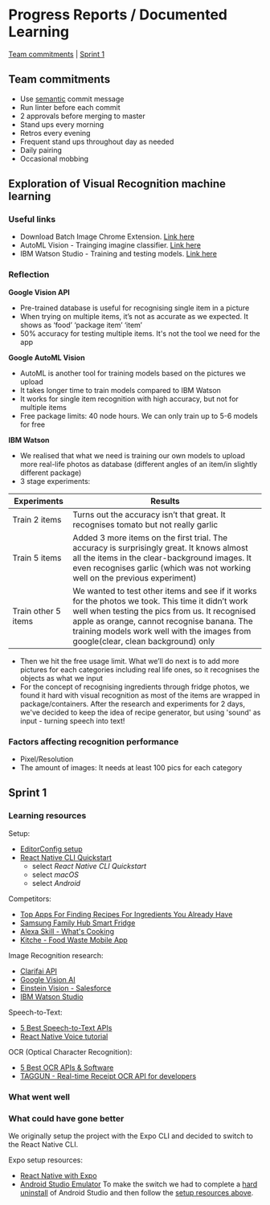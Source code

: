 # Progress Reports / Documented Learning

[Team commitments](#team-commitments) | [Sprint 1](#sprint-1)

## Team commitments

- Use [semantic]() commit message
- Run linter before each commit
- 2 approvals before merging to master
- Stand ups every morning
- Retros every evening
- Frequent stand ups throughout day as needed
- Daily pairing
- Occasional mobbing

## Exploration of Visual Recognition machine learning

### Useful links 
- Download Batch Image Chrome Extension. [Link here](https://chrome.google.com/webstore/detail/batch-image-downloadfull/ahajhopfbfpekcljjjppolcmapaidldc?hl=en)
- AutoML Vision - Trainging imagine classifier. [Link here](https://www.youtube.com/watch?v=3342PeX1aNY)
- IBM Watson Studio - Training and testing models. [Link here](https://www.youtube.com/watch?v=KIw_iac56Hc)


### Reflection  

**Google Vision API**
- Pre-trained database is useful for recognising single item in a picture
- When trying on multiple items, it’s not as accurate as we expected. It shows as ‘food’ ‘package item’ ‘item’
- 50% accuracy for testing multiple items. It's not the tool we need for the app

**Google AutoML Vision**

- AutoML is another tool for training models based on the pictures we upload
- It takes longer time to train models compared to IBM Watson
- It works for single item recognition with high accuracy, but not for multiple items
- Free package limits: 40 node hours. We can only train up to 5-6 models for free 

**IBM Watson**
- We realised that what we need is training our own models to upload more real-life photos as database (different angles of an item/in slightly different package)
- 3 stage experiments:

| Experiments | Results |
| ------------ | ------- |
| Train 2 items | Turns out the accuracy isn’t that great. It recognises tomato but not really garlic |
| Train 5 items | Added 3 more items on the first trial. The accuracy is surprisingly great. It knows almost all the items in the clear-background images. It even recognises garlic (which was not working well on the previous experiment) |
| Train other 5 items | We wanted to test other items and see if it works for the photos we took. This time it didn’t work well when testing the pics from us. <see below> It recognised apple as orange, cannot recognise banana. The training models work well with the images from google(clear, clean background) only |

- Then we hit the free usage limit. What we’ll do next is to add more pictures for each categories including real life ones, so it recognises the objects as what we input
- For the concept of recognising ingredients through fridge photos, we found it hard with visual recognition as most of the items are wrapped in package/containers. After the research and experiments for 2 days, we've decided to keep the idea of recipe generator, but using 'sound' as input - turning speech into text!

### Factors affecting recognition performance
- Pixel/Resolution
- The amount of images: It needs at least 100 pics for each category 


## Sprint 1

### Learning resources

Setup:
- [EditorConfig setup](https://medium.com/fantageek/setting-up-eslint-and-editorconfig-in-react-native-projects-31b4d9ddd0f6)
- [React Native CLI Quickstart](https://facebook.github.io/react-native/docs/getting-started)
  - select *React Native CLI Quickstart*
  - select *macOS*
  - select *Android*

Competitors:
- [Top Apps For Finding Recipes For Ingredients You Already Have](https://www.escoffieronline.com/top-apps-for-finding-recipes-for-ingredients-you-already-have/)
- [Samsung Family Hub Smart Fridge](https://www.samsung.com/us/explore/family-hub-refrigerator/apps/)
- [Alexa Skill - What's Cooking](https://www.hackster.io/wesee/what-s-cooking-6f6d87?ref=user&ref_id=25190&offset=2)
- [Kitche - Food Waste Mobile App](https://kitche.co/)

Image Recognition research:
- [Clarifai API](https://www.clarifai.com/blog/search-images-by-visual-similarity-with-the-clarifai-api)
- [Google Vision AI](https://cloud.google.com/vision)
- [Einstein Vision - Salesforce](https://einstein.ai/products)
- [IBM Watson Studio](https://www.ibm.com/uk-en/cloud/watson-studio)

Speech-to-Text:
- [5 Best Speech-to-Text APIs](https://nordicapis.com/5-best-speech-to-text-apis/)
- [React Native Voice tutorial]()
<!-- Insert React Native Voice tutorial here -->

OCR (Optical Character Recognition):
- [5 Best OCR APIs & Software](https://rapidapi.com/blog/top-5-ocr-apis/amp/)
- [TAGGUN - Real-time Receipt OCR API for developers](https://www.taggun.io/)

### What went well

### What could have gone better

We originally setup the project with the Expo CLI and decided to switch to the React Native CLI.
<!-- Include reasons why here -->
Expo setup resources:
- [React Native with Expo](https://facebook.github.io/react-native/docs/getting-started)
- [Android Studio Emulator](https://docs.expo.io/versions/latest/workflow/android-studio-emulator/)
To make the switch we had to complete a [hard uninstall](https://stackoverflow.com/questions/17625622/how-to-completely-uninstall-android-studio-on-mac) of Android Studio and then follow the [setup resources above](#learning-resources).
